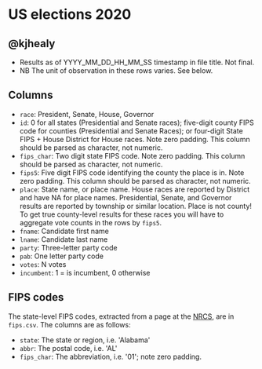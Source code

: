# US elections 2020
## @kjhealy

- Results as of YYYY_MM_DD_HH_MM_SS timestamp in file title. Not final.
- NB The unit of observation in these rows varies. See below.

## Columns

- `race`: President, Senate, House, Governor
- `id`: 0 for all states (Presidential and Senate races); five-digit county FIPS code for counties (Presidential and Senate Races); or four-digit State FIPS + House District for House races. Note zero padding. This column 
should be parsed as 
character, not numeric.
- `fips_char`: Two digit state FIPS code. Note zero padding. This column should be parsed as character, not numeric.
- `fips5`: Five digit FIPS code identifying the county the place is in. Note zero padding. This column should be parsed as character, not numeric.
- `place`: State name, or place name. House races are reported by District and have NA for place names. Presidential, Senate, and Governor results are reported by township or similar location. Place is not county! To get 
true county-level results for these races you will have to aggregate vote counts in the rows by `fips5`. 
- `fname`: Candidate first name
- `lname`: Candidate last name
- `party`: Three-letter party code
- `pab`: One letter party code
- `votes`: N votes
- `incumbent`: 1 = is incumbent, 0 otherwise

## FIPS codes
The state-level FIPS codes, extracted from a page at the [NRCS](https://www.nrcs.usda.gov/wps/portal/nrcs/detail/?cid=nrcs143_013696), are in `fips.csv`. The columns are as follows:

- `state`: The state or region, i.e. 'Alabama'
- `abbr`: The postal code, i.e. 'AL'
- `fips_char`: The abbreviation, i.e. '01'; note zero padding.
